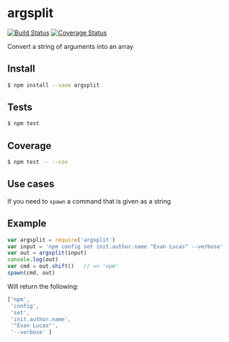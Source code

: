 # argsplit

[![Build Status](https://travis-ci.org/evanlucas/argsplit.svg)](https://travis-ci.org/evanlucas/argsplit)
[![Coverage Status](https://coveralls.io/repos/evanlucas/argsplit/badge.svg?branch=master&service=github)](https://coveralls.io/github/evanlucas/argsplit?branch=master)

Convert a string of arguments into an array

## Install

```bash
$ npm install --save argsplit
```

## Tests

```bash
$ npm test
```

## Coverage

```bash
$ npm test -- --cov
```

## Use cases

If you need to `spawn` a command that is given as a string

## Example

```js
var argsplit = require('argsplit')
var input = 'npm config set init.author.name "Evan Lucas" --verbose'
var out = argsplit(input)
console.log(out)
var cmd = out.shift()   // => 'npm'
spawn(cmd, out)
```

Will return the following:

```js
['npm',
 'config',
 'set',
 'init.author.name',
 '"Evan Lucas"',
 '--verbose' ]
```
